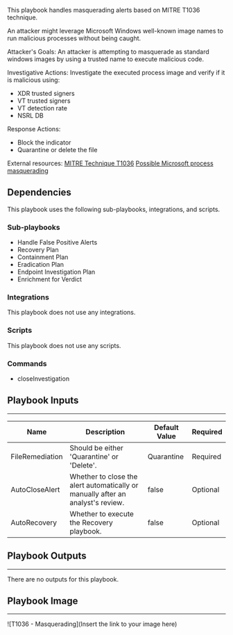 This playbook handles masquerading alerts based on MITRE T1036 technique.

An attacker might leverage Microsoft Windows well-known image names to run malicious processes without being caught.

Attacker's Goals:
An attacker is attempting to masquerade as standard windows images by using a trusted name to execute malicious code.

Investigative Actions:
Investigate the executed process image and verify if it is malicious using:
* XDR trusted signers
* VT trusted signers
* VT detection rate
* NSRL DB

Response Actions:
* Block the indicator
* Quarantine or delete the file

External resources:
[MITRE Technique T1036](https://attack.mitre.org/techniques/T1036/)
[Possible Microsoft process masquerading](https://docs.paloaltonetworks.com/cortex/cortex-xdr/cortex-xdr-analytics-alert-reference/cortex-xdr-analytics-alert-reference/possible-microsoft-process-masquerading.html)

## Dependencies
This playbook uses the following sub-playbooks, integrations, and scripts.

### Sub-playbooks
* Handle False Positive Alerts
* Recovery Plan
* Containment Plan
* Eradication Plan
* Endpoint Investigation Plan
* Enrichment for Verdict

### Integrations
This playbook does not use any integrations.

### Scripts
This playbook does not use any scripts.

### Commands
* closeInvestigation

## Playbook Inputs
---

| **Name** | **Description** | **Default Value** | **Required** |
| --- | --- | --- | --- |
| FileRemediation | Should be either 'Quarantine' or 'Delete'. | Quarantine | Required |
| AutoCloseAlert | Whether to close the alert automatically or manually after an analyst's review. | false | Optional |
| AutoRecovery | Whether to execute the Recovery playbook. | false | Optional |

## Playbook Outputs
---
There are no outputs for this playbook.

## Playbook Image
---
![T1036 - Masquerading](Insert the link to your image here)